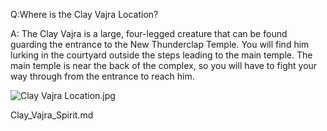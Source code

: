 Q:Where is the Clay Vajra Location?

A:
The Clay Vajra is a large, four-legged creature that can be found guarding the entrance to the New Thunderclap Temple. You will find him lurking in the courtyard outside the steps leading to the main temple. The main temple is near the back of the complex, so you will have to fight your way through from the entrance to reach him. 

![Clay Vajra Location.jpg](https://oyster.ignimgs.com/mediawiki/apis.ign.com/black-myth-wukong/4/40/Clay_Vajra_Location.jpg)

Clay_Vajra_Spirit.md